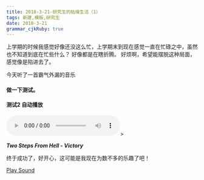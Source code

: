 ```yaml
---
title: 2018-3-21-研究生的枯燥生活（1） 
tags: 新建,模板,研究生
date: 2018-3-21
grammar_cjkRuby: true
---
```


上学期的时候我感觉好像还没这么忙，上学期末到现在感觉一直在忙碌之中，虽然也不知道到底在忙些什么？
好像都是在瞎折腾。
好烦啊，希望能摆脱这种局面，感觉像是陷进去了。

今天听了一首霸气外漏的音乐

  ####  做一下测试。
  ####  测试2 自动播放

<audio controls autoplay height="100" width="100"  loop="loop">
  <source src="/audio/纵贯线 - 给自己的歌 (Live) - live.mp3" type="audio/mpeg">
  <source src="/audio/范炜与程渤智 - 西安人的歌.mp3" type="audio/mpeg">
  <embed height="50" width="100" src="/audio/范炜与程渤智 - 西安人的歌.mp3">
</audio>>

 ***Two Steps From Hell - Victory***


终于成功了，好开心，这可能是我现在为数不多的乐趣了吧！

<a href="horse.mp3">Play Sound</a><script src="http://mediaplayer.yahoo.com/latest"></script>


